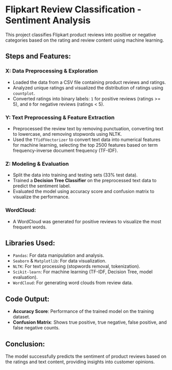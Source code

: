# Flipkart Review Classification - Sentiment Analysis

This project classifies Flipkart product reviews into positive or negative categories based on the rating and review content using machine learning.

## Steps and Features:

### X: **Data Preprocessing & Exploration**
- Loaded the data from a CSV file containing product reviews and ratings.
- Analyzed unique ratings and visualized the distribution of ratings using `countplot`.
- Converted ratings into binary labels: `1` for positive reviews (ratings >= 5), and `0` for negative reviews (ratings < 5).
  
### Y: **Text Preprocessing & Feature Extraction**
- Preprocessed the review text by removing punctuation, converting text to lowercase, and removing stopwords using NLTK.
- Used the `TfidfVectorizer` to convert text data into numerical features for machine learning, selecting the top 2500 features based on term frequency-inverse document frequency (TF-IDF).

### Z: **Modeling & Evaluation**
- Split the data into training and testing sets (33% test data).
- Trained a **Decision Tree Classifier** on the preprocessed text data to predict the sentiment label.
- Evaluated the model using accuracy score and confusion matrix to visualize the performance.

### WordCloud:
- A WordCloud was generated for positive reviews to visualize the most frequent words.

## Libraries Used:
- `Pandas`: For data manipulation and analysis.
- `Seaborn` & `Matplotlib`: For data visualization.
- `NLTK`: For text processing (stopwords removal, tokenization).
- `Scikit-learn`: For machine learning (TF-IDF, Decision Tree, model evaluation).
- `WordCloud`: For generating word clouds from review data.

## Code Output:
- **Accuracy Score**: Performance of the trained model on the training dataset.
- **Confusion Matrix**: Shows true positive, true negative, false positive, and false negative counts.

## Conclusion:
The model successfully predicts the sentiment of product reviews based on the ratings and text content, providing insights into customer opinions.
